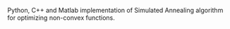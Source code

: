 Python, C++ and Matlab implementation of Simulated Annealing algorithm for optimizing non-convex functions.
